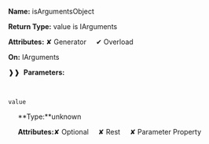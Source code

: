 **Name:** isArgumentsObject

**Return Type:** value is IArguments

**Attributes:** ✘ Generator&nbsp;&nbsp;&nbsp;&nbsp;&nbsp;✔ Overload

**On:** IArguments

❱❱&nbsp;&nbsp;**Parameters:**

&nbsp;&nbsp;&nbsp;&nbsp;&nbsp;
```
value
```

&nbsp;&nbsp;&nbsp;&nbsp;&nbsp;**Type:**unknown

&nbsp;&nbsp;&nbsp;&nbsp;&nbsp;**Attributes:**✘ Optional&nbsp;&nbsp;&nbsp;&nbsp;&nbsp;✘ Rest&nbsp;&nbsp;&nbsp;&nbsp;&nbsp;✘ Parameter Property


